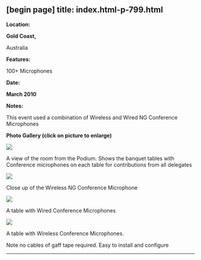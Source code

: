 [begin page]
 title: index.html-p-799.html
----------------------------------------------------------

**Location:**

**Gold Coast,**

Australia

**Features:**

100+ Microphones

**Date:**

**March 2010**

**Notes:**

This event used a combination of Wireless and Wired NG Conference Microphones

**Photo Gallery (click on picture to enlarge)**

[ ![ ](/wp-content/uploads/2011/09/merchant_bank__room_s.jpg)](wp-content/uploads/2011/09/merchant_bank__room_l.jpg)

A view of the room from the Podium. Shows the banquet tables with Conference microphones on each table for contributions from all delegates

[ ![ ](/wp-content/uploads/2011/09/merchant_bank_wmic_s.jpg)](wp-content/uploads/2011/09/merchant_bank_wmic_l.jpg)

Close up of the Wireless NG Conference Microphone

[ ![ ](/wp-content/uploads/2011/09/merchant_bank_wired_s.jpg)](wp-content/uploads/2011/09/merchant_bank_wired_l.jpg)

A table with Wired Conference Microphones

[ ![ ](/wp-content/uploads/2011/09/merchant_bank_wireless_s.jpg)](wp-content/uploads/2011/09/merchant_bank_wireless_l.jpg)

A table with Wireless Conference Microphones.

Note no cables of gaff tape required. Easy to install and configure




----------------------------------------------------------
